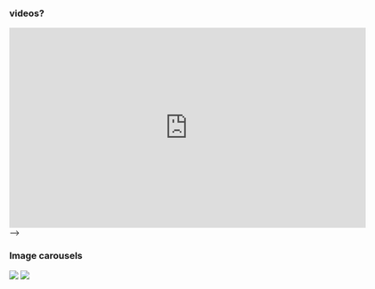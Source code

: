 
### videos?

<iframe src="https://player.vimeo.com/video/148003889" width="640" height="360" frameborder="0" allowfullscreen></iframe> -->


### Image carousels

<div class="gallery" data-columns="1">
	<img src="/images/wedding/demo/demo-landscape.jpg">
	<img src="/images/wedding/demo/demo-landscape-2.jpg">
</div>